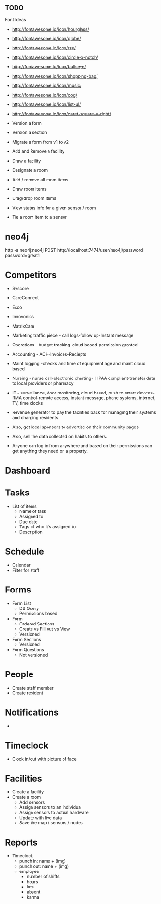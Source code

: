 ## TODO

Font Ideas
- http://fontawesome.io/icon/hourglass/
- http://fontawesome.io/icon/globe/
- http://fontawesome.io/icon/rss/
- http://fontawesome.io/icon/circle-o-notch/
- http://fontawesome.io/icon/bullseye/
- http://fontawesome.io/icon/shopping-bag/
- http://fontawesome.io/icon/music/
- http://fontawesome.io/icon/cog/
- http://fontawesome.io/icon/list-ul/
- http://fontawesome.io/icon/caret-square-o-right/




- Version a form
- Version a section
- Migrate a form from v1 to v2

- Add and Remove a facility
- Draw a facility
- Designate a room
- Add / remove all room items
- Draw room items
- Drag/drop room items
- View status info for a given sensor / room
- Tie a room item to a sensor

# neo4j
http -a neo4j:neo4j POST http://localhost:7474/user/neo4j/password password=great1

# Competitors
- Syscore
- CareConnect
- Esco
- Innovonics
- MatrixCare

- Marketing traffic piece - call logs-follow up-Instant message
- Operations - budget tracking-cloud based-permission granted
- Accounting - ACH-Invoices-Reciepts
- Maint logging -checks and time of equipment age and maint cloud based
- Nursing - nurse call-electronic charting- HIPAA compliant-transfer data to local providers or pharmacy
- IT - surveillance, door monitoring, cloud based, push to smart devices-RMA control-remote access, instant message, phone systems, internet, TV, time clocks
- Revenue generator to pay the facilities back for managing their systems and charging residents.
- Also, get local sponsors to advertise on their community pages
- Also, sell the data collected on habits to others.
- Anyone can log in from anywhere and based on their permissions can get anything they need on a property.

# Dashboard

# Tasks
- List of items
  - Name of task
  - Assigned to
  - Due date
  - Tags of who it's assigned to
  - Description

# Schedule
- Calendar
- Filter for staff

# Forms
- Form List
  - DB Query
  - Permissions based
- Form
  - Ordered Sections
  - Create vs Fill out vs View
  - Versioned
- Form Sections
  - Versioned
- Form Questions
  - Not versioned

# People
- Create staff member
- Create resident

# Notifications
-

# Timeclock
- Clock in/out with picture of face


# Facilities
- Create a facility
- Create a room
  - Add sensors
  - Assign sensors to an individual
  - Assign sensors to actual hardware
  - Update with live data
  - Save the map / sensors / nodes

# Reports

- Timeclock
  - punch in: name + (img)
  - punch out: name + (img)
  - employee
    - number of shifts
    - hours
    - late
    - absent
    - karma

